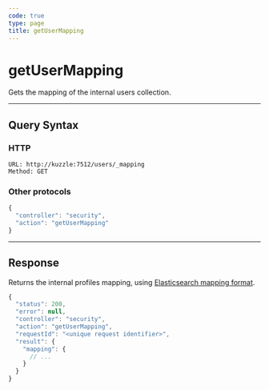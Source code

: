 ```yaml
---
code: true
type: page
title: getUserMapping
---
```


# getUserMapping



Gets the mapping of the internal users collection.

---

## Query Syntax

### HTTP

```http
URL: http://kuzzle:7512/users/_mapping
Method: GET
```

### Other protocols

```js
{
  "controller": "security",
  "action": "getUserMapping"
}
```

---

## Response

Returns the internal profiles mapping, using [Elasticsearch mapping format](https://www.elastic.co/guide/en/elasticsearch/reference/7.4/mapping.html).

```js
{
  "status": 200,
  "error": null,
  "controller": "security",
  "action": "getUserMapping",
  "requestId": "<unique request identifier>",
  "result": {
    "mapping": {
      // ...
    }
  }
}
```
